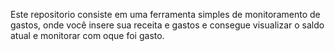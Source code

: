Este repositorio consiste em uma ferramenta simples de monitoramento de gastos, onde você insere sua receita e gastos e consegue visualizar o saldo atual e monitorar com oque foi gasto.
